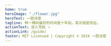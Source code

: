 ```yaml
---
home: true
heroImage: "./flower.jpg"
heroText: 一腔诗意
tagline: 种一棵树最好的时间是十年前，其次就是现在。
actionText: 进入导航 →
actionLink: /guide/
footer: MIT Licensed | Copyright © 2019 一腔诗意
---
```


<style scoped>
main ul {
  line-height: 2.5;
}

.show-in-github {
  display: none;
}
#main-title {
    font-size: 2rem;
}
</style>
